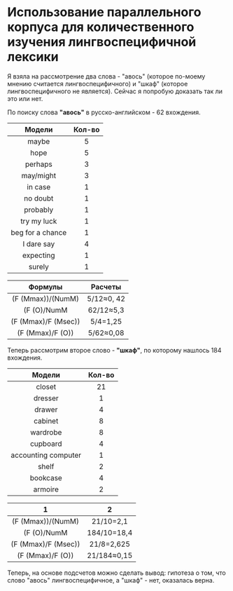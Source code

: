 # Использование параллельного корпуса для количественного изучения лингвоспецифичной лексики
Я взяла на рассмотрение два слова - "авось" (которое по-моему мнению считается лингвоспецифичного) и "шкаф" (которое лингвоспецифичного не является). Сейчас я попробую доказать так ли это или нет. 

По поиску слова **"авось"** в русско-английском - 62 вхождения. 

Модели|Кол-во
:---:|:---:
maybe|5
hope|5
perhaps|3
may/might|3
in case|1
no doubt|1
probably|1
try my luck|1
beg for a chance|1
I dare say|4
expecting|1
surely|1

Формулы|Расчеты
:---:|:---:
(F (Mmax))/(NumM)|5/12≈0, 42	
(F (O)/NumM|62/12≈5,3	
(F (Mmax)/F (Msec))|5/4=1,25	
(F (Mmax)/F (O))|5/62≈0,08	

Теперь рассмотрим второе слово - **"шкаф"**, по которому нашлось 184 вхождения. 

Модели|Кол-во
:---:|:---:
closet|21
dresser|1
drawer|4
cabinet|8
wardrobe|8
cupboard|4
accounting computer|1
shelf|2
bookcase|4
armoire|2

1|2
:---:|:---:
(F (Mmax))/(NumM)|21/10=2,1	
(F (O)/NumM|184/10=18,4	
(F (Mmax)/F (Msec))|21/8=2,625
(F (Mmax)/F (O))|21/184≈0,15

Теперь, на основе подсчетов можно сделать вывод: гипотеза о том, что слово "авось" лингвоспецифичное, а "шкаф" - нет, оказалась верна. 
